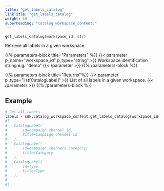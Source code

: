 ```yaml
---
title: "get_labels_catalog"
linkTitle: "get_labels_catalog"
weight: 60
superheading: "catalog_workspace_content."
---
```


<!-- TODO -->

``get_labels_catalog(workspace_id: str)``

Retrieve all labels in a given workspace.

{{% parameters-block  title="Parameters" %}}
{{< parameter p_name="workspace_id" p_type="string" >}}
Workspace identification string e.g. "demo"
{{< /parameter >}}
{{% /parameters-block %}}

{{% parameters-block title="Returns"%}}
{{< parameter p_type="list[CatalogLabel]" >}}
List of all labels in a given workspace.
{{< /parameter >}}
{{% /parameters-block %}}

## Example

```Python
# Get all labels
labels = sdk.catalog_workspace_content.get_labels_catalog(workspace_id="123")
#[
#   CatalogLabel(
#       id=campaign_channel_id,
#       title=Campaign channel id
#   ),
#   CatalogLabel(
#       id=campaign_channels.category,
#       title=Category
#   ),
#   CatalogLabel(
#       id=type,
#       title=Type
#   ),
#   ...
#]
```
